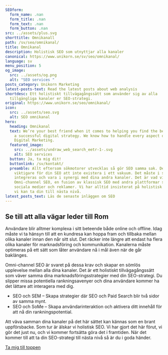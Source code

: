 ```yaml
---
SEOform:
  form_name: .nan
  form_title: .nan
  form_text: .nan
  form_button: .nan
src: ../assets/plus.svg
shorttitle: Omnikanall
path: /sv/seo/omnikanal/
title: Omnikanal
description: Holistisk SEO som utnyttjar alla kanaler
canonical: https://www.unikorn.se/sv/seo/omnikanal/
language: sv
menu_position: 5
og_image:
  src: ../assets/og.png
  alt: "SEO services "
posts_category: Unikorn Marketing
latest-posts-text: Read the latest posts about web analysis
shortdesc: Ett holistiskt tillvägagångssätt som använder sig av alla
  tillgängliga kanaler er SEO-strategi.
original: https://www.unikorn.se/seo/omnikanal/
icon:
  src: ../assets/seo.svg
  alt: SEO omnikanal
hero:
  heading: Omnikanal
  text: We’re your best friend when it comes to helping you find the best path to
    a successful digital strategy. We know how to handle every aspect of your
    Digital Marketing.
  featured_image:
    src: ../assets/undraw_web_search_eetr-1-.svg
    alt: SEO services
  button: Ja, ta mig dit!
  buttonlink: /sv/kontakt/
  preamble: Allt eftersom sökmotorer utvecklas så gör SEO samma sak. Det blir allt
    viktigare för din SEO att inte existera i ett vakuum. Det måste i stället
    integreras och vara i synergi med dina andra kanaler. Det är vad vi kallar
    Omni-channel SEO, en fusion av klassisk SEO med andra plattformar så som
    sociala medier och reklamer. Vi har alltid insisterat på holistisk SEO och
    vi kan ta din till nästa nivå.
latest_posts_text: Läs de senaste inläggen om SEO
---
```

## Se till att alla vägar leder till Rom

Användare blir alltmer komplexa i sitt beteende både online och offline. Idag måste vi ta hänsyn till att en kundresa kan hoppa fram och tillbaka mellan olika kanaler innan den når sitt slut. Det räcker inte längre att endast ha flera olika kanaler för marknadsföring och kommunikation. Kanalerna måste optimeras på ett sätt som låter användare nå i mål även när de går baklänges.

Omni-channel SEO är svaret på dessa krav och skapar en sömlös upplevelse mellan alla dina kanaler. Det är ett holistiskt tillvägagångssätt som väver samma dina marknadsföringsstrategier med din SEO-strategi. Du slipper missa potentiella rankningsavenyer och dina användare kommer ha det lättare att interagera med dig.



* SEO och SEM – Skapa strategier där SEO och Paid Search blir två sidor av samma mynt.
* SEO och SoMe – Skapa användarinteraktion och aktivera ditt innehåll för att nå din rankningspotential.



Att väva samman dina kanaler på det här sättet kan kännas som en brant uppförsbacke. Som tur är älskar vi holistisk SEO. Vi har gjort det här förut, vi gör det just nu, och vi kommer fortsätta göra det i framtiden. När det kommer till att ta din SEO-strategi till nästa nivå så är du i goda händer.

[Ta mig till toppen](/sv/kontakt/)